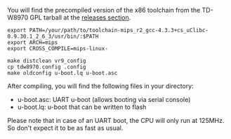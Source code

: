 You will find the precompiled version of the x86 toolchain from the TD-W8970 GPL tarball at the [releases section](https://github.com/mkresin/u-boot/releases).

```shell
export PATH=/your/path/to/toolchain-mips_r2_gcc-4.3.3+cs_uClibc-0.9.30.1_2_6_3/usr/bin/:$PATH
export ARCH=mips
export CROSS_COMPILE=mips-linux-

make distclean vr9_config
cp tdw8970.config .config
make oldconfig u-boot.lq u-boot.asc
```

After compiling, you will find the following files in your directory:

- u-boot.asc: UART u-boot (allows booting via serial console) 
- u-boot.lq: u-boot that can be written to flash

Please note that in case of an UART boot, the CPU will only run at 125MHz. So don't expect it to be as fast as usual.
